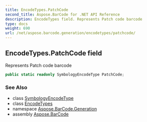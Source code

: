 ```yaml
---
title: EncodeTypes.PatchCode
second_title: Aspose.BarCode for .NET API Reference
description: EncodeTypes field. Represents Patch code barcode
type: docs
weight: 690
url: /net/aspose.barcode.generation/encodetypes/patchcode/
---
```

## EncodeTypes.PatchCode field

Represents Patch code barcode

```csharp
public static readonly SymbologyEncodeType PatchCode;
```

### See Also

* class [SymbologyEncodeType](../../symbologyencodetype/)
* class [EncodeTypes](../)
* namespace [Aspose.BarCode.Generation](../../../aspose.barcode.generation/)
* assembly [Aspose.BarCode](../../../)


